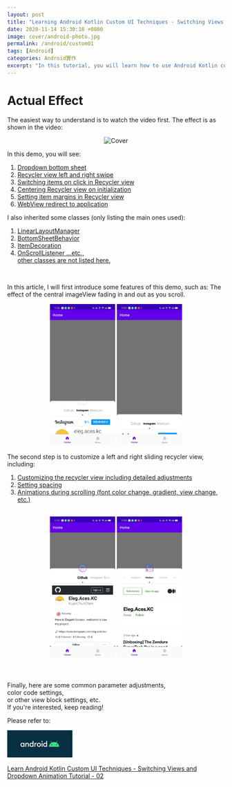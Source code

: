```yaml
---
layout: post
title: "Learning Android Kotlin Custom UI Techniques - Switching Views and Dropdown Animation Tutorial - 01"
date: 2020-11-14 15:30:18 +0800
image: cover/android-photo.jpg
permalink: /android/custom01
tags: [Android]
categories: Android實作
excerpt: "In this tutorial, you will learn how to use Android Kotlin custom UI techniques, specifically how to implement switching views and dropdown animations."
---
```


<h1 class="c-border-main-title-2">Actual Effect</h1>

The easiest way to understand is to watch the video first. The effect is as shown in the video:

<div align="center">
  <img src="/images/kt-demo-custom/kt-demo-git01.gif" alt="Cover" width="30%"/>
</div>

<p> </p>
<p> </p>
In this demo, you will see:

<div class="table_container">
  <ol class="rectangle-list">
    <li><a href="javascript:void(0)">Dropdown bottom sheet</a></li>
    <li><a href="javascript:void(0)">Recycler view left and right swipe</a></li>
    <li><a href="javascript:void(0)">Switching items on click in Recycler view</a></li>
    <li><a href="javascript:void(0)">Centering Recycler view on initialization</a></li>
    <li><a href="javascript:void(0)">Setting item margins in Recycler view</a></li>
    <li><a href="javascript:void(0)">WebView redirect to application</a></li>
  </ol>
</div>

I also inherited some classes (only listing the main ones used):

<div class="table_container">
  <ol class="rectangle-list">
    <li><a href="javascript:void(0)">LinearLayoutManager</a></li>
    <li><a href="javascript:void(0)">BottomSheetBehavior</a></li>
    <li><a href="javascript:void(0)">ItemDecoration</a></li>
    <li><a href="javascript:void(0)">OnScrollListener …etc.,<br> other classes are not listed here.</a></li>
  </ol>
</div><br>

In this article, I will first introduce some features of this demo, such as:
The effect of the central imageView fading in and out as you scroll.

<div align="center">
  <img src="/images/kt-demo-custom/kt-demo-jpg01.jpeg" alt="Cover" width="30%" >
  <img src="/images/kt-demo-custom/kt-demo-jpg02.jpeg" alt="Cover" width="30%" >
</div>

The second step is to customize a left and right sliding recycler view, including:

<div class="table_container">
  <ol class="rectangle-list">
    <li><a href="javascript:void(0)">Customizing the recycler view including detailed adjustments</a></li>
    <li><a href="javascript:void(0)">Setting spacing</a></li>
    <li><a href="javascript:void(0)">Animations during scrolling (font color change, gradient, view change, etc.)</a></li>
  </ol>
</div><br>

<div align="center">
  <img src="/images/kt-demo-custom/kt-demo-jpg03.jpeg" alt="Cover" width="30%" >
  <img src="/images/kt-demo-custom/kt-demo-jpg04.jpeg" alt="Cover" width="30%" >
</div>

<br>
<br>
<br>
Finally, here are some common parameter adjustments, <br>
color code settings, <br>
or other view block settings, etc. <br>
If you're interested, keep reading! <br>

Please refer to:

<div class="table_container">
  <a href="{{site.baseurl}}/2020/11/20/android-kotlin-custom-view-02/">
    <img src="/images/cover/android-photo.jpg" alt="Cover" width="30%" >
  </a>

  <a href="{{site.baseurl}}/android/custom02">Learn Android Kotlin Custom UI Techniques - Switching Views and Dropdown Animation Tutorial - 02</a>
</div>

<br>
